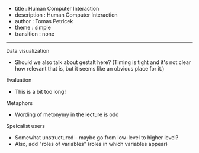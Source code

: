 - title : Human Computer Interaction
- description : Human Computer Interaction
- author : Tomas Petricek
- theme : simple
- transition : none
  
****************************************************************************************************

Data visualization
 - Should we also talk about gestalt here? (Timing is tight and it's not clear how relevant
   that is, but it seems like an obvious place for it.)
   
Evaluation
 - This is a bit too long!
 
Metaphors 
 - Wording of metonymy in the lecture is odd 

Speicalist users
 - Somewhat unstructured - maybe go from low-level to higher level?
 - Also, add "roles of variables" (roles in which variables appear) 